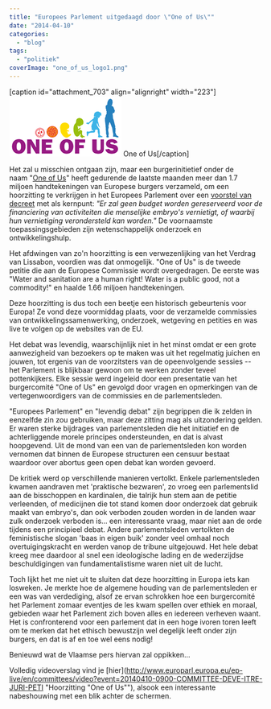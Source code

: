 ```yaml
---
title: "Europees Parlement uitgedaagd door \"One of Us\""
date: "2014-04-10"
categories: 
  - "blog"
tags: 
  - "politiek"
coverImage: "one_of_us_logo1.png"
---
```


\[caption id="attachment\_703" align="alignright" width="223"\][![One of Us](images/one_of_us_logo1.png)](/wp-content/uploads/2014/12/one_of_us_logo1.png) One of Us\[/caption\]

Het zal u misschien ontgaan zijn, maar een burgerinitietief onder de naam "[One of Us](http://www.oneofus.eu/)" heeft gedurende de laatste maanden meer dan 1.7 miljoen handtekeningen van Europese burgers verzameld, om een hoorzitting te verkrijgen in het Europees Parlement over een [voorstel van decreet](http://ec.europa.eu/citizens-initiative/public/documents/1569) met als kernpunt: _"Er zal geen budget worden gereserveerd voor de financiering van activiteiten die menselijke embryo's vernietigt, of waarbij hun vernietiging verondersteld kan worden."_ De voornaamste toepassingsgebieden zijn wetenschappelijk onderzoek en ontwikkelingshulp.

Het afdwingen van zo'n hoorzitting is een verwezenlijking van het Verdrag van Lissabon, voordien was dat onmogelijk. "One of Us" is de tweede petitie die aan de Europese Commissie wordt overgedragen. De eerste was "Water and sanitation are a human right! Water is a public good, not a commodity!" en haalde 1.66 miljoen handtekeningen.

Deze hoorzitting is dus toch een beetje een historisch gebeurtenis voor Europa! Ze vond deze voormiddag plaats, voor de verzamelde commissies van ontwikkelingssamenwerking, onderzoek, wetgeving en petities en was live te volgen op de websites van de EU.

Het debat was levendig, waarschijnlijk niet in het minst omdat er een grote aanwezigheid van bezoekers op te maken was uit het regelmatig juichen en jouwen, tot ergenis van de voorzitsters van de opeenvolgende sessies -- het Parlement is blijkbaar gewoon om te werken zonder teveel pottenkijkers. Elke sessie werd ingeleid door een presentatie van het burgercomité "One of Us" en gevolgd door vragen en opmerkingen van de vertegenwoordigers van de commissies en de parlementsleden.

"Europees Parlement" en "levendig debat" zijn begrippen die ik zelden in eenzelfde zin zou gebruiken, maar deze zitting mag als uitzondering gelden. Er waren sterke bijdrages van parlementsleden die het initiatief en de achterliggende morele principes ondersteunden, en dat is alvast hoopgevend. Uit de mond van een van de parlementsleden kon worden vernomen dat binnen de Europese structuren een censuur bestaat waardoor over abortus geen open debat kan worden gevoerd.

De kritiek werd op verschillende manieren vertolkt. Enkele parlementsleden kwamen aandraven met 'praktische bezwaren', zo vroeg een parlementslid aan de bisschoppen en kardinalen, die talrijk hun stem aan de petitie verleenden, of medicijnen die tot stand komen door onderzoek dat gebruik maakt van embryo's, dan ook verboden zouden worden in de landen waar zulk onderzoek verboden is… een interessante vraag, maar niet aan de orde tijdens een principieel debat. Andere parlementsleden vertolkten de feministische slogan 'baas in eigen buik' zonder veel omhaal noch overtuigingskracht en werden vanop de tribune uitgejouwd. Het hele debat kreeg mee daardoor al snel een ideologische lading en de wederzijdse beschuldigingen van fundamentalistisme waren niet uit de lucht.

Toch lijkt het me niet uit te sluiten dat deze hoorzitting in Europa iets kan losweken. Je merkte hoe de algemene houding van de parlementsleden er een was van verdediging, alsof ze ervan schrokken hoe een burgercomité het Parlement zomaar eventjes de les kwam spellen over ethiek en moraal, gebieden waar het Parlement zich boven alles en iedereen verheven waant. Het is confronterend voor een parlement dat in een hoge ivoren toren leeft om te merken dat het ethisch bewustzijn wel degelijk leeft onder zijn burgers, en dat is af en toe wel eens nodig!

Benieuwd wat de Vlaamse pers hiervan zal oppikken...

Volledig videoverslag vind je [hier](http://www.europarl.europa.eu/ep-live/en/committees/video?event=20140410-0900-COMMITTEE-DEVE-ITRE-JURI-PETI "Hoorzitting "One of Us""), alsook een interessante nabeshouwing met een blik achter de schermen.
